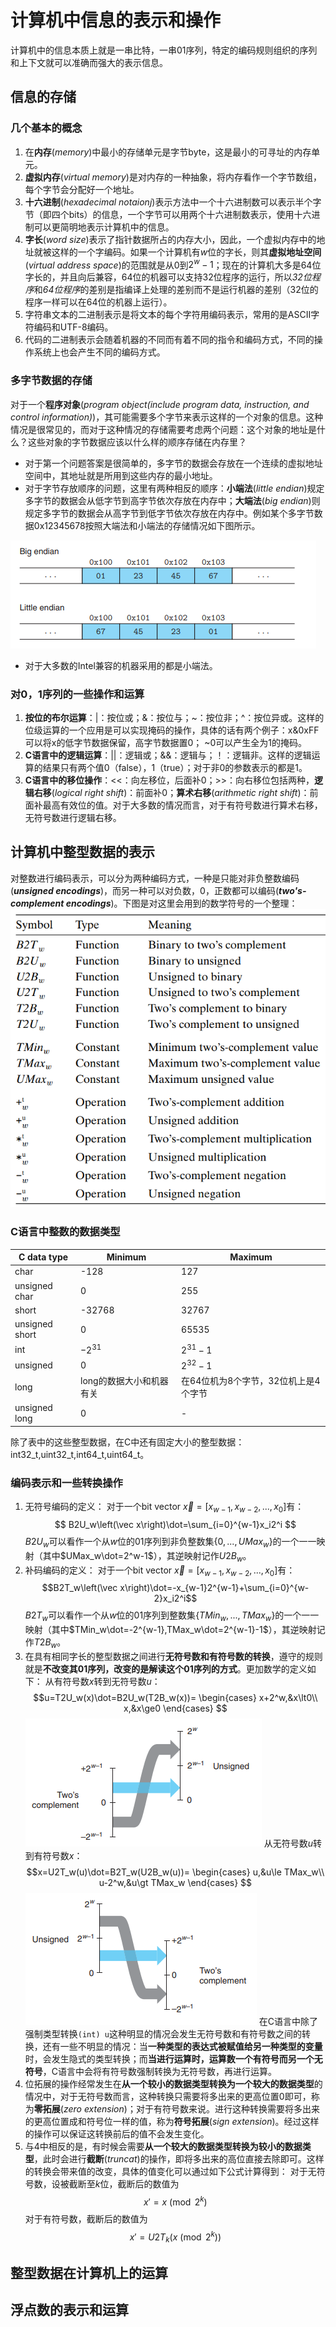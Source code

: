 # 计算机中信息的表示和操作

计算机中的信息本质上就是一串比特，一串01序列，特定的编码规则组织的序列和上下文就可以准确而强大的表示信息。

## 信息的存储

### 几个基本的概念
1. 在**内存**(*memory*)中最小的存储单元是字节byte，这是最小的可寻址的内存单元。
2. **虚拟内存**(*virtual memory*)是对内存的一种抽象，将内存看作一个字节数组，每个字节会分配好一个地址。
3. **十六进制**(*hexadecimal notaionj*)表示方法中一个十六进制数可以表示半个字节（即四个bits）的信息，一个字节可以用两个十六进制数表示，使用十六进制可以更简明地表示计算机中的信息。
4. **字长**(*word size*)表示了指针数据所占的内存大小，因此，一个虚拟内存中的地址就被这样的一个字编码。如果一个计算机有$w$位的字长，则其**虚拟地址空间**(*virtual address space*)的范围就是从$0$到$2^w-1$；现在的计算机大多是64位字长的，并且向后兼容，64位的机器可以支持32位程序的运行，所以*32位程序*和*64位程序*的差别是指编译上处理的差别而不是运行机器的差别（32位的程序一样可以在64位的机器上运行）。
5. 字符串文本的二进制表示是将文本的每个字符用编码表示，常用的是ASCII字符编码和UTF-8编码。
6. 代码的二进制表示会随着机器的不同而有着不同的指令和编码方式，不同的操作系统上也会产生不同的编码方式。

### 多字节数据的存储

对于一个**程序对象**(*program object(include program data, instruction, and control information)*)，其可能需要多个字节来表示这样的一个对象的信息。这种情况是很常见的，而对于这种情况的存储需要考虑两个问题：这个对象的地址是什么？这些对象的字节数据应该以什么样的顺序存储在内存里？
- 对于第一个问题答案是很简单的，多字节的数据会存放在一个连续的虚拟地址空间中，其地址就是所用到这些内存的最小地址。
- 对于字节存放顺序的问题，这里有两种相反的顺序：**小端法**(*little endian*)规定多字节的数据会从低字节到高字节依次存放在内存中；**大端法**(*big endian*)则规定多字节的数据会从高字节到低字节依次存放在内存中。例如某个多字节数据0x12345678按照大端法和小端法的存储情况如下图所示。

![](pic/2022-07-07-09-52-06.png)
- 对于大多数的Intel兼容的机器采用的都是小端法。

### 对0，1序列的一些操作和运算
1. **按位的布尔运算**：|：按位或；&：按位与；~：按位非；^：按位异或。这样的位级运算的一个应用是可以实现掩码的操作，具体的话有两个例子：x&0xFF可以将x的低字节数据保留，高字节数据置0； ~0可以产生全为1的掩码。
2. **C语言中的逻辑运算**：||：逻辑或；&&：逻辑与；！：逻辑非。这样的逻辑运算的结果只有两个值0（false），1（true）；对于非0的参数表示的都是1。
3. **C语言中的移位操作**：<<：向左移位，后面补0；>>：向右移位包括两种，**逻辑右移**(*logical right shift*)：前面补0；**算术右移**(*arithmetic right shift*)：前面补最高有效位的值。对于大多数的情况而言，对于有符号数进行算术右移，无符号数进行逻辑右移。


## 计算机中整型数据的表示

对整数进行编码表示，可以分为两种编码方式，一种是只能对非负整数编码(***unsigned encodings***)，而另一种可以对负数，0，正数都可以编码(***two's-complement encodings***)。下图是对这里会用到的数学符号的一个整理：
![](pic/2022-07-07-18-13-02.png)

### C语言中整数的数据类型
|C data type |Minimum|Maximum|
|---|---|----|
|char|-128|127|
|unsigned char|0|255|
|short|-32768|32767|
|unsigned short|0|65535|
|int|$-2^{31}$|$2^{31}-1$|
|unsigned|0|$2^{32}-1$|
|long|long的数据大小和机器有关|在64位机为8个字节，32位机上是4个字节|
|unsigned long|0|-|
除了表中的这些整型数据，在C中还有固定大小的整型数据：int32_t,uint32_t,int64_t,uint64_t。

### 编码表示和一些转换操作
1. 无符号编码的定义：
对于一个bit vector $\vec x =[x_{w-1},x_{w-2},...,x_0]$有：
$$
B2U_w\left(\vec x\right)\dot=\sum_{i=0}^{w-1}x_i2^i
$$$B2U_w$可以看作一个从$w$位的01序列到非负整数集$\{0,...,UMax_w\}$的一个一一映射（其中$UMax_w\dot=2^w-1$），其逆映射记作$U2B_w$。
2. 补码编码的定义：
对于一个bit vector $\vec x =[x_{w-1},x_{w-2},...,x_0]$有：
$$B2T_w\left(\vec x\right)\dot=-x_{w-1}2^{w-1}+\sum_{i=0}^{w-2}x_i2^i$$$B2T_w$可以看作一个从$w$位的01序列到整数集$\{TMin_w,...,TMax_w\}$的一个一一映射（其中$TMin_w\dot=-2^{w-1},TMax_w\dot=2^{w-1}-1$），其逆映射记作$T2B_w$。
3. 在具有相同字长的整型数据之间进行**无符号数和有符号数的转换**，遵守的规则就是**不改变其01序列，改变的是解读这个01序列的方式**。更加数学的定义如下：
从有符号数$x$转到无符号数$u$：
$$u=T2U_w(x)\dot=B2U_w(T2B_w(x))=
\begin{cases}
x+2^w,&x\lt0\\
x,&x\ge0
\end{cases}
$$
![](pic/2022-07-08-18-13-33.png)
从无符号数$u$转到有符号数$x$：
$$x=U2T_w(u)\dot=B2T_w(U2B_w(u))=
\begin{cases}
u,&u\le TMax_w\\
u-2^w,&u\gt TMax_w
\end{cases}
$$
![](pic/2022-07-08-18-20-56.png)
在C语言中除了强制类型转换`(int) u`这种明显的情况会发生无符号数和有符号数之间的转换，还有一些不明显的情况：当**一种类型的表达式被赋值给另一种类型的变量**时，会发生隐式的类型转换；而**当进行运算时，运算数一个有符号而另一个无符号**，C语言中会将有符号数强制转换为无符号数，再进行运算。
4. 位拓展的操作经常发生在**从一个较小的数据类型转换为一个较大的数据类型**的情况中，对于无符号数而言，这种转换只需要将多出来的更高位置0即可，称为**零拓展**(*zero extension*)；对于有符号数来说。进行这种转换需要将多出来的更高位置成和符号位一样的值，称为**符号拓展**(*sign extension*)。经过这样的操作可以保证这转换前后的值不会发生变化。
5. 与4中相反的是，有时候会需要**从一个较大的数据类型转换为较小的数据类型**，此时会进行**截断**(*truncat*)的操作，即将多出来的高位直接去除即可。这样的转换会带来值的改变，具体的值变化可以通过如下公式计算得到：
对于无符号数，设被截断至$k$位，截断后的数值为$$x'=x \pmod {2^k}$$对于有符号数，截断后的数值为$$x'=U2T_k(x\pmod {2^k})$$

## 整型数据在计算机上的运算

## 浮点数的表示和运算
